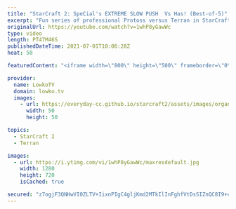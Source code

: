 ```yaml
---
title: "StarCraft 2: SpeCial's EXTREME SLOW PUSH  Vs Has! (Best-of-5)"
excerpt: "Fun series of professional Protoss versus Terran in StarCraft 2. While Has is known for his very aggressive playstyle, it is primarily SpeCial that decides the pacing of this best-of-5 series.  Support my work on Patreon: http://www.patreon.com/lowkotv Become a YouTube member: https://lowko.tv/join"
originalUrl: https://youtube.com/watch?v=1whP8yGawWc
type: video
length: PT47M46S
publishedDateTime: 2021-07-01T10:06:28Z
heat: 50

featuredContent: "<iframe width=\"800\" height=\"500\" frameborder=\"0\" src=\"https://www.youtube.com/embed/1whP8yGawWc\" allow=\"accelerometer; autoplay; encrypted-media; gyroscope; picture-in-picture\" allowfullscreen></iframe>"

provider:
  name: LowkoTV
  domain: lowko.tv
  images:
    - url: https://everyday-cc.github.io/starcraft2/assets/images/organizations/lowko.tv-50x50.jpg
      width: 50
      height: 50

topics:
  - StarCraft 2
  - Terran

images:
  - url: https://i.ytimg.com/vi/1whP8yGawWc/maxresdefault.jpg
    width: 1280
    height: 720
    isCached: true

secured: "z7ogjF3QNHwVI0ZLTV+IixnPIgC4gljKmd2MTkIlInFghfVtDsSIZnQC8I9+cuKjEra4cDCbxOis1O95DA6fcGBx/jrP2ebaz+yiqOSdZkCCB0zm7is9Qza5uwMUmTgL/K4NwQpYRW982ZiDmOQGT2e/7zFVbJJjrwiR2SrNaPSUyRBnTViFOEG8RBl9jdKLm6VWJDl5HLO8q4oAKACtW9+O2LRT8pFcaTMlhRm2okaAlPxm97TV/ei+jYrGnCN7XAfBCEHA+EJP9phKIv5UqXBVFcRi1Jqo8Aty5ArkWo5BqHZyUxnRTBOZgvcdymkn0ZYIIjRUxsAqqcxFNNNaPh1I/rCo35b18Ywq7Tv62RQD4PNwIZPfur9r4oH1s5kQ4kpVre3wJVwSp0VSS6GHLyO7o+Qg4boOl8C5LVy/wkI=;0YgFTgdPcOa0fY1Eh+Pq4A=="
---
```


